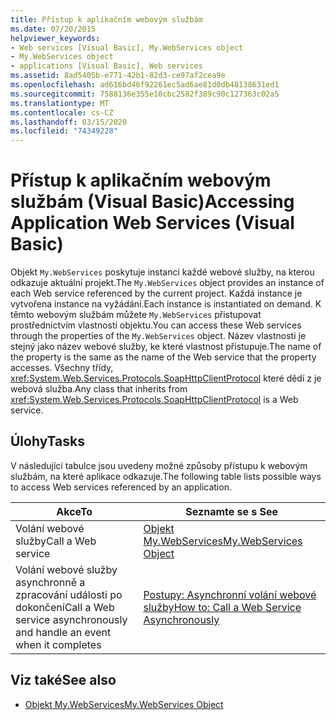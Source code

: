```yaml
---
title: Přístup k aplikačním webovým službám
ms.date: 07/20/2015
helpviewer_keywords:
- Web services [Visual Basic], My.WebServices object
- My.WebServices object
- applications [Visual Basic], Web services
ms.assetid: 8ad5405b-e771-42b1-82d3-ce97af2cea9e
ms.openlocfilehash: ad616bd46f92261ec5ad6ae81d0db48138631ed1
ms.sourcegitcommit: 7588136e355e10cbc2582f389c90c127363c02a5
ms.translationtype: MT
ms.contentlocale: cs-CZ
ms.lasthandoff: 03/15/2020
ms.locfileid: "74349228"
---
```

# <a name="accessing-application-web-services-visual-basic"></a><span data-ttu-id="a467e-102">Přístup k aplikačním webovým službám (Visual Basic)</span><span class="sxs-lookup"><span data-stu-id="a467e-102">Accessing Application Web Services (Visual Basic)</span></span>

<span data-ttu-id="a467e-103">Objekt `My.WebServices` poskytuje instanci každé webové služby, na kterou odkazuje aktuální projekt.</span><span class="sxs-lookup"><span data-stu-id="a467e-103">The `My.WebServices` object provides an instance of each Web service referenced by the current project.</span></span> <span data-ttu-id="a467e-104">Každá instance je vytvořena instance na vyžádání.</span><span class="sxs-lookup"><span data-stu-id="a467e-104">Each instance is instantiated on demand.</span></span> <span data-ttu-id="a467e-105">K těmto webovým službám můžete `My.WebServices` přistupovat prostřednictvím vlastností objektu.</span><span class="sxs-lookup"><span data-stu-id="a467e-105">You can access these Web services through the properties of the `My.WebServices` object.</span></span> <span data-ttu-id="a467e-106">Název vlastnosti je stejný jako název webové služby, ke které vlastnost přistupuje.</span><span class="sxs-lookup"><span data-stu-id="a467e-106">The name of the property is the same as the name of the Web service that the property accesses.</span></span> <span data-ttu-id="a467e-107">Všechny třídy, <xref:System.Web.Services.Protocols.SoapHttpClientProtocol> které dědí z je webová služba.</span><span class="sxs-lookup"><span data-stu-id="a467e-107">Any class that inherits from <xref:System.Web.Services.Protocols.SoapHttpClientProtocol> is a Web service.</span></span>

## <a name="tasks"></a><span data-ttu-id="a467e-108">Úlohy</span><span class="sxs-lookup"><span data-stu-id="a467e-108">Tasks</span></span>

<span data-ttu-id="a467e-109">V následující tabulce jsou uvedeny možné způsoby přístupu k webovým službám, na které aplikace odkazuje.</span><span class="sxs-lookup"><span data-stu-id="a467e-109">The following table lists possible ways to access Web services referenced by an application.</span></span>

|<span data-ttu-id="a467e-110">Akce</span><span class="sxs-lookup"><span data-stu-id="a467e-110">To</span></span>|<span data-ttu-id="a467e-111">Seznamte se s </span><span class="sxs-lookup"><span data-stu-id="a467e-111">See</span></span>|
|---|---|
|<span data-ttu-id="a467e-112">Volání webové služby</span><span class="sxs-lookup"><span data-stu-id="a467e-112">Call a Web service</span></span>|[<span data-ttu-id="a467e-113">Objekt My.WebServices</span><span class="sxs-lookup"><span data-stu-id="a467e-113">My.WebServices Object</span></span>](../../../visual-basic/language-reference/objects/my-webservices-object.md)|
|<span data-ttu-id="a467e-114">Volání webové služby asynchronně a zpracování události po dokončení</span><span class="sxs-lookup"><span data-stu-id="a467e-114">Call a Web service asynchronously and handle an event when it completes</span></span>|[<span data-ttu-id="a467e-115">Postupy: Asynchronní volání webové služby</span><span class="sxs-lookup"><span data-stu-id="a467e-115">How to: Call a Web Service Asynchronously</span></span>](../../../visual-basic/developing-apps/programming/how-to-call-a-web-service-asynchronously.md)|

## <a name="see-also"></a><span data-ttu-id="a467e-116">Viz také</span><span class="sxs-lookup"><span data-stu-id="a467e-116">See also</span></span>

- [<span data-ttu-id="a467e-117">Objekt My.WebServices</span><span class="sxs-lookup"><span data-stu-id="a467e-117">My.WebServices Object</span></span>](../../../visual-basic/language-reference/objects/my-webservices-object.md)
